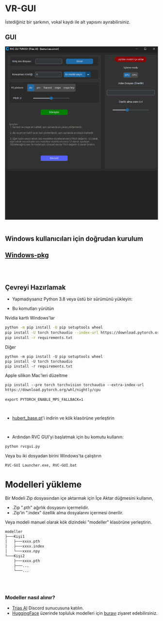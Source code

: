 # VR-GUI
İstediğiniz bir şarkının, vokal kaydı ile alt yapısını ayırabilirsiniz.
  
## GUI

![GUI](https://github.com/BartuAbiHD/RVC-GUI-TR/raw/main/docs/GUI.png)
 <br><br>
  
## Windows kullanıcıları için doğrudan kurulum
## [Windows-pkg](https://github.com/BartuAbiHD/RVC-GUI-TR/releases/tag/Windows-pkg)
  
<br><br>
## Çevreyi Hazırlamak


* Yapmadıysanız Python 3.8 veya üstü bir sürümünü yükleyin:

* Bu komutları yürütün

Nvidia kartlı Windows'lar
```bash
python -m pip install -U pip setuptools wheel
pip install -U torch torchaudio --index-url https://download.pytorch.org/whl/cu118
pip install -r requirements.txt
```
Diğer
```
python -m pip install -U pip setuptools wheel
pip install -U torch torchaudio 
pip install -r requirements.txt
```

Apple silikon Mac'leri düzeltme
```
pip install --pre torch torchvision torchaudio --extra-index-url https://download.pytorch.org/whl/nightly/cpu

export PYTORCH_ENABLE_MPS_FALLBACK=1
```
<br>

* [hubert_base.pt](https://huggingface.co/lj1995/VoiceConversionWebUI/resolve/main/hubert_base.pt/)'i indirin ve kök klasörüne yerleştirin

<br>
 
* Ardından RVC GUI'yi başlatmak için bu komutu kullanın:
```bash
python rvcgui.py
```
Veya bu iki dosyadan birini Windows'ta çalıştırın
```
RVC-GUI Launcher.exe, RVC-GUI.bat
```

# Modelleri yükleme
Bir Modeli Zip dosyasından içe aktarmak için İçe Aktar düğmesini kullanın, 
* .Zip ".pth" ağırlık dosyasını içermelidir. 
* .Zip'in ".index" özellik alma dosyalarını içermesi önerilir.

Veya modeli manuel olarak kök dizindeki "modeller" klasörüne yerleştirin.
```
modeller
├───Kişi1
│   ├───xxxx.pth
│   ├───xxxx.index
│   └───xxxx.npy
└───Kişi2
    ├───xxxx.pth
    ├───...
    └───...
````
<br>


<br> 

### Modeller nasıl alınır?
* [ Trias AI](https://discord.gg/tpy6JbZhh8) Discord sunucusuna katılın. 
* [HuggingFace](https://huggingface.co/TriasAI) üzerinde topluluk modelleri için [burayı](https://huggingface.co/TriasAI) ziyaret edebilirsiniz. 
